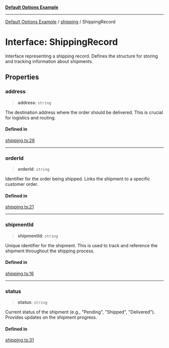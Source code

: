 [**Default Options Example**](../../README.md)

***

[Default Options Example](../../modules.md) / [shipping](../README.md) / ShippingRecord

# Interface: ShippingRecord

Interface representing a shipping record.
Defines the structure for storing and tracking information about shipments.

## Properties

### address

> **address**: `string`

The destination address where the order should be delivered. This is crucial for logistics and routing.

#### Defined in

[shipping.ts:26](https://github.com/typedoc2md/dummy-typescript-api/blob/main/src/shipping.ts#L26)

***

### orderId

> **orderId**: `string`

Identifier for the order being shipped. Links the shipment to a specific customer order.

#### Defined in

[shipping.ts:21](https://github.com/typedoc2md/dummy-typescript-api/blob/main/src/shipping.ts#L21)

***

### shipmentId

> **shipmentId**: `string`

Unique identifier for the shipment. This is used to track and reference the shipment throughout the shipping process.

#### Defined in

[shipping.ts:16](https://github.com/typedoc2md/dummy-typescript-api/blob/main/src/shipping.ts#L16)

***

### status

> **status**: `string`

Current status of the shipment (e.g., "Pending", "Shipped", "Delivered"). Provides updates on the shipment progress.

#### Defined in

[shipping.ts:31](https://github.com/typedoc2md/dummy-typescript-api/blob/main/src/shipping.ts#L31)
